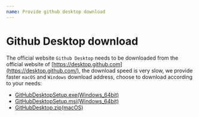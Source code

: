 ```yaml
---
name: Provide github desktop download
---
```


# Github Desktop download
The official website `Github Desktop` needs to be downloaded from the official website of [https://desktop.github.com](https://desktop.github.com/), the download speed is very slow, we provide faster `macOS` and `Windows` download address, choose to download according to your needs:

+ <a href="https://www.gitclone.com/download/GitHubDesktopSetup.exe">GitHubDesktopSetup.exe(Windows_64bit)</a>
+ <a href="https://www.gitclone.com/download/GitHubDesktopSetup.msi">GitHubDesktopSetup.msi(Windows_64bit)</a>
+ <a href="https://www.gitclone.com/download/GitHubDesktop.zip">GitHubDesktop.zip(macOS)</a>
